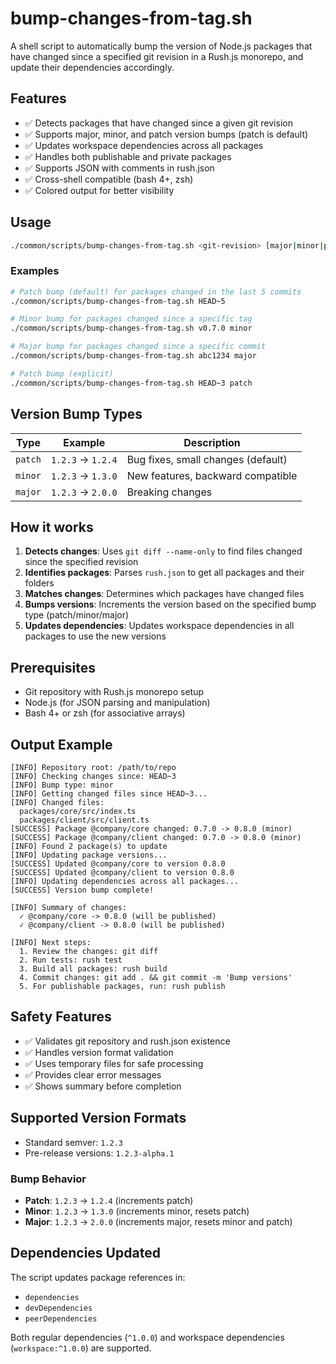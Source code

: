 # bump-changes-from-tag.sh

A shell script to automatically bump the version of Node.js packages that have changed since a specified git revision in a Rush.js monorepo, and update their dependencies accordingly.

## Features

- ✅ Detects packages that have changed since a given git revision
- ✅ Supports major, minor, and patch version bumps (patch is default)
- ✅ Updates workspace dependencies across all packages
- ✅ Handles both publishable and private packages
- ✅ Supports JSON with comments in rush.json
- ✅ Cross-shell compatible (bash 4+, zsh)
- ✅ Colored output for better visibility

## Usage

```bash
./common/scripts/bump-changes-from-tag.sh <git-revision> [major|minor|patch]
```

### Examples

```bash
# Patch bump (default) for packages changed in the last 5 commits
./common/scripts/bump-changes-from-tag.sh HEAD~5

# Minor bump for packages changed since a specific tag
./common/scripts/bump-changes-from-tag.sh v0.7.0 minor

# Major bump for packages changed since a specific commit
./common/scripts/bump-changes-from-tag.sh abc1234 major

# Patch bump (explicit)
./common/scripts/bump-changes-from-tag.sh HEAD~3 patch
```

## Version Bump Types

| Type    | Example           | Description                        |
| ------- | ----------------- | ---------------------------------- |
| `patch` | `1.2.3` → `1.2.4` | Bug fixes, small changes (default) |
| `minor` | `1.2.3` → `1.3.0` | New features, backward compatible  |
| `major` | `1.2.3` → `2.0.0` | Breaking changes                   |

## How it works

1. **Detects changes**: Uses `git diff --name-only` to find files changed since the specified revision
2. **Identifies packages**: Parses `rush.json` to get all packages and their folders
3. **Matches changes**: Determines which packages have changed files
4. **Bumps versions**: Increments the version based on the specified bump type (patch/minor/major)
5. **Updates dependencies**: Updates workspace dependencies in all packages to use the new versions

## Prerequisites

- Git repository with Rush.js monorepo setup
- Node.js (for JSON parsing and manipulation)
- Bash 4+ or zsh (for associative arrays)

## Output Example

```text
[INFO] Repository root: /path/to/repo
[INFO] Checking changes since: HEAD~3
[INFO] Bump type: minor
[INFO] Getting changed files since HEAD~3...
[INFO] Changed files:
  packages/core/src/index.ts
  packages/client/src/client.ts
[SUCCESS] Package @company/core changed: 0.7.0 -> 0.8.0 (minor)
[SUCCESS] Package @company/client changed: 0.7.0 -> 0.8.0 (minor)
[INFO] Found 2 package(s) to update
[INFO] Updating package versions...
[SUCCESS] Updated @company/core to version 0.8.0
[SUCCESS] Updated @company/client to version 0.8.0
[INFO] Updating dependencies across all packages...
[SUCCESS] Version bump complete!

[INFO] Summary of changes:
  ✓ @company/core -> 0.8.0 (will be published)
  ✓ @company/client -> 0.8.0 (will be published)

[INFO] Next steps:
  1. Review the changes: git diff
  2. Run tests: rush test
  3. Build all packages: rush build
  4. Commit changes: git add . && git commit -m 'Bump versions'
  5. For publishable packages, run: rush publish
```

## Safety Features

- ✅ Validates git repository and rush.json existence
- ✅ Handles version format validation
- ✅ Uses temporary files for safe processing
- ✅ Provides clear error messages
- ✅ Shows summary before completion

## Supported Version Formats

- Standard semver: `1.2.3`
- Pre-release versions: `1.2.3-alpha.1`

### Bump Behavior

- **Patch**: `1.2.3` → `1.2.4` (increments patch)
- **Minor**: `1.2.3` → `1.3.0` (increments minor, resets patch)
- **Major**: `1.2.3` → `2.0.0` (increments major, resets minor and patch)

## Dependencies Updated

The script updates package references in:

- `dependencies`
- `devDependencies`
- `peerDependencies`

Both regular dependencies (`^1.0.0`) and workspace dependencies (`workspace:^1.0.0`) are supported.
